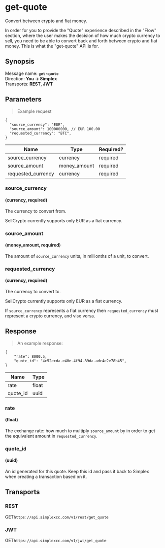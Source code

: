 # get-quote #

Convert between crypto and fiat money.

In order for you to provide the "Quote" experience described in the "Flow" section, where the user makes the decision of how much crypto currency to sell, you need to be able to convert back and forth between crypto and fiat money. This is what the "get-quote" API is for.

## Synopsis ##

Message name: **`get-quote`**  
Direction: **You &rarr; Simplex**  
Transports: **REST, JWT**

## Parameters ##

> Example request

```javascript--json
{
  "source_currency": "EUR",
  "source_amount": 100000000, // EUR 100.00
  "requested_currency": "BTC",
}
```

Name | Type | Required?
---- | ---- | ---------
source_currency | currency | required
source_amount | money_amount | required
requested_currency | currency | required

### source_currency ###
#### (currency, required)

The currency to convert from.

<aside class="notice">
SellCrypto currently supports only EUR as a fiat currency.
</aside>

### source_amount ###
#### (money_amount, required)

The amount of `source_currency` units, in millionths of a unit, to convert.

### requested_currency ###
#### (currency, required)

The currency to convert to.

<aside class="notice">
SellCrypto currently supports only EUR as a fiat currency.
</aside>

If `source_currency` represents a fiat currency then `requested_currency` must represent a crypto currency, and vise versa.

## Response ##

> An example response:

```javascript--json
{
    "rate": 8000.5,
    "quote_id": "4c52ecda-e40e-4f94-89da-adc4e2e78b45",
}
```

Name | Type
---- | ----
rate | float
quote_id | uuid

### rate ###
#### (float)

The exchange rate: how much to multiply `source_amount` by in order to get the equivalent amount in `requested_currency`.

### quote_id ###
#### (uuid)

An id generated for this quote. Keep this id and pass it back to Simplex when creating a transaction based on it.

## Transports ##

### REST ###

<span class="http-get">GET</span>`https://api.simplexcc.com/v1/rest/get_quote`

### JWT ###

<span class="http-get">GET</span>`https://api.simplexcc.com/v1/jwt/get_quote`
